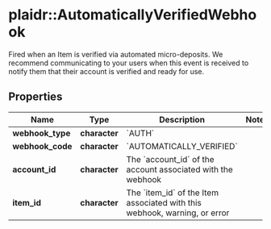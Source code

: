 # plaidr::AutomaticallyVerifiedWebhook

Fired when an Item is verified via automated micro-deposits. We recommend communicating to your users when this event is received to notify them that their account is verified and ready for use.

## Properties
Name | Type | Description | Notes
------------ | ------------- | ------------- | -------------
**webhook_type** | **character** | &#x60;AUTH&#x60; | 
**webhook_code** | **character** | &#x60;AUTOMATICALLY_VERIFIED&#x60; | 
**account_id** | **character** | The &#x60;account_id&#x60; of the account associated with the webhook | 
**item_id** | **character** | The &#x60;item_id&#x60; of the Item associated with this webhook, warning, or error | 


